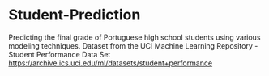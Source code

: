# Student-Prediction
Predicting the final grade of Portuguese high school students using various modeling techniques. 
Dataset from the UCI Machine Learning Repository - Student Performance Data Set 
https://archive.ics.uci.edu/ml/datasets/student+performance
